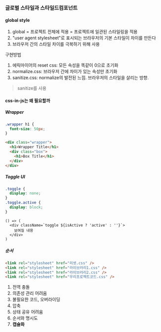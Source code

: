 ### 글로벌 스타일과 스타일드컴포넌트
#### global style
1. global = 프로젝트 전체에 적용 = 프로젝트에 일관된 스타일링을 적용
2. "user agent stylesheet"로 표시되는 브라우저의 기본 스타일이 차이를 만든다
3. 브라우저 간의 스타일 차이를 극복하기 위해 사용

구현방법  
1. 에릭마이어의 reset css: 모든 속성을 똑같이 0으로 초기화
2. normalize.css: 브라우저 간에 차이가 있는 속성만 초기화
3. sanitize.css: normalize의 발전된 느낌. 브라우저의 스타일을 살리는 방향.  

> sanitize를 사용

#### css-in-js는 왜 필요할까
##### Wrapper
```css
.wrapper h1 {
  font-size: 50px;
}
```
```html
<div class="wrapper">
  <h1>Wrapper Title</h1>
  <div class="box">
    <h1>Box Title</h1>
  </div>
</div>
```
##### Toggle UI
```css
.toggle {
  display: none;
}
.toggle.active {
  display: block;
}
```
```tsx
() => (
  <div className=`toggle ${isActive ? 'active' : ''}`>
    보여질 내용
  </div>
)
```
##### 순서
```html
<link rel="stylesheet" href="리셋.css" />
<link rel="stylesheet" href="라이브러리1.css" />
<link rel="stylesheet" href="라이브러리2.css" />
<link rel="stylesheet" href="우리프로젝트코드.css" />
```

1. 전역 충돌
2. 의존성 관리 어려움
3. 불필요한 코드, 오버라이딩
4. 압축
5. 상태 공유 어려움
6. 순서와 명시도 
7. **캡슐화**

